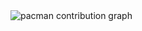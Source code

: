 <picture>
  <source media="(prefers-color-scheme: dark)" srcset="https://raw.githubusercontent.com/RuGo927/RuGo927/output/pacman-contribution-graph-dark.svg">
  <source media="(prefers-color-scheme: light)" srcset="https://raw.githubusercontent.com/RuGo927/RuGo927/output/pacman-contribution-graph.svg">
  <img alt="pacman contribution graph" src="https://raw.githubusercontent.com/RuGo927/RuGo927/output/pacman-contribution-graph.svg">
</picture>

###
